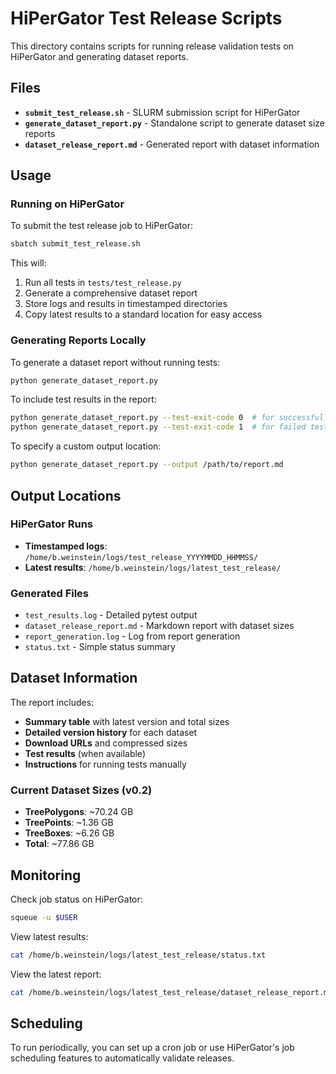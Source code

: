 # HiPerGator Test Release Scripts

This directory contains scripts for running release validation tests on HiPerGator and generating dataset reports.

## Files

- **`submit_test_release.sh`** - SLURM submission script for HiPerGator
- **`generate_dataset_report.py`** - Standalone script to generate dataset size reports
- **`dataset_release_report.md`** - Generated report with dataset information

## Usage

### Running on HiPerGator

To submit the test release job to HiPerGator:

```bash
sbatch submit_test_release.sh
```

This will:
1. Run all tests in `tests/test_release.py`
2. Generate a comprehensive dataset report
3. Store logs and results in timestamped directories
4. Copy latest results to a standard location for easy access

### Generating Reports Locally

To generate a dataset report without running tests:

```bash
python generate_dataset_report.py
```

To include test results in the report:

```bash
python generate_dataset_report.py --test-exit-code 0  # for successful tests
python generate_dataset_report.py --test-exit-code 1  # for failed tests
```

To specify a custom output location:

```bash
python generate_dataset_report.py --output /path/to/report.md
```

## Output Locations

### HiPerGator Runs

- **Timestamped logs**: `/home/b.weinstein/logs/test_release_YYYYMMDD_HHMMSS/`
- **Latest results**: `/home/b.weinstein/logs/latest_test_release/`

### Generated Files

- `test_results.log` - Detailed pytest output
- `dataset_release_report.md` - Markdown report with dataset sizes
- `report_generation.log` - Log from report generation
- `status.txt` - Simple status summary

## Dataset Information

The report includes:

- **Summary table** with latest version and total sizes
- **Detailed version history** for each dataset
- **Download URLs** and compressed sizes
- **Test results** (when available)
- **Instructions** for running tests manually

### Current Dataset Sizes (v0.2)

- **TreePolygons**: ~70.24 GB
- **TreePoints**: ~1.36 GB  
- **TreeBoxes**: ~6.26 GB
- **Total**: ~77.86 GB

## Monitoring

Check job status on HiPerGator:

```bash
squeue -u $USER
```

View latest results:

```bash
cat /home/b.weinstein/logs/latest_test_release/status.txt
```

View the latest report:

```bash
cat /home/b.weinstein/logs/latest_test_release/dataset_release_report.md
```

## Scheduling

To run periodically, you can set up a cron job or use HiPerGator's job scheduling features to automatically validate releases.